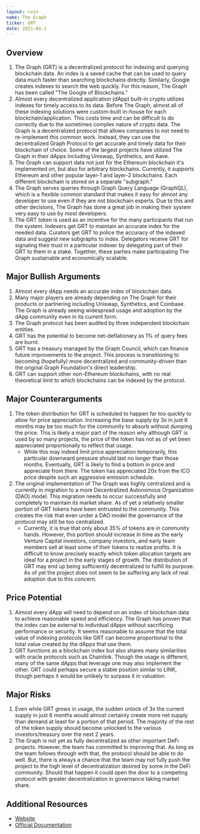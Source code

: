 ```yaml
---
layout: coin
name: The Graph
ticker: GRT
date: 2021-04-1
---
```


## Overview

1. The Graph (GRT) is a decentralized protocol for indexing and querying blockchain data. An index is a saved cache that can be used to query data much faster than searching blockchains directly. Similarly, Google creates indexes to search the web quickly. For this reason, The Graph has been called "The Google of Blockchains."
1. Almost every decentralized application (dApp) built-in crypto utilizes indexes for timely access to its data. Before The Graph, almost all of these indexing solutions were custom-built in-house for each blockchain/application. This costs time and can be difficult to do correctly due to the sometimes complex nature of crypto data. The Graph is a decentralized protocol that allows companies to not need to re-implement this common work. Instead, they can use the decentralized Graph Protocol to get accurate and timely data for their blockchain of choice. Some of the largest projects have utilized The Graph in their dApps including Uniswap, Synthetics, and Aave.
1. The Graph can support data not just for the Ethereum blockchain it's implemented on, but also for arbitrary blockchains. Currently, it supports Ethereum and other popular layer-1 and layer-2 blockchains. Each different blockchain is stored on a separate "subgraph."
1. The Graph serves queries through Graph Query Language (GraphQL), which is a flexible common standard that makes it easy for almost any developer to use even if they are not blockchain experts. Due to this and other decisions, The Graph has done a great job in making their system very easy to use by most developers.
1. The GRT token is used as an incentive for the many participants that run the system. Indexers get GRT to maintain an accurate index for the needed data. Curators get GRT to police the accuracy of the indexed data and suggest new subgraphs to index. Delegators receive GRT for signaling their trust in a particular indexer by delegating part of their GRT to them in a stake. Together, these parties make participating The Graph sustainable and economically scalable.

## Major Bullish Arguments

1. Almost every dApp needs an accurate index of blockchain data.
1. Many major players are already depending on The Graph for their products or partnering including Uniswap, Synthetics, and Coinbase. The Graph is already seeing widespread usage and adoption by the dApp community even in its current form.
1. The Graph protocol has been audited by three independent blockchain entities.
1. GRT has the potential to become net-deflationary as 1% of query fees are burnt.
1. GRT has a treasury managed by the Graph Council, which can finance future improvements to the project. This process is transitioning to becoming (hopefully) more decentralized and community-driven than the original Graph Foundation's direct leadership.
1. GRT can support other non-Ethereum blockchains, with no real theoretical limit to which blockchains can be indexed by the protocol.

## Major Counterarguments

1. The token distribution for GRT is scheduled to happen far too quickly to allow for price appreciation. Increasing the base supply by 3x in just 6 months may be too much for the community to absorb without dumping the price. This is likely a major part of the reason why although GRT is used by so many projects, the price of the token has not as of yet been appreciated proportionally to reflect that usage.
   - While this may indeed limit price appreciation temporarily, this particular downward pressure should last no longer than those months. Eventually, GRT is likely to find a bottom in price and appreciate from there. The token has appreciated 20x from the ICO price despite such an aggressive emission schedule.
1. The original implementation of The Graph was highly centralized and is currently in migration to a more Decentralized Autonomous Organization (DAO) model. This migration needs to occur successfully and completely to maintain its market share. As of yet a relatively smaller portion of GRT tokens have been entrusted to the community. This creates the risk that even under a DAO model the governance of the protocol may still be too centralized.
   - Currently, it is true that only about 35% of tokens are in community hands. However, this portion should increase in time as the early Venture Capital investors, company investors, and early team members sell at least some of their tokens to realize profits. It is difficult to know precisely exactly which token allocation targets are ideal for a project in the early stages of growth. The distribution of GRT may end up being sufficiently decentralized to fulfill its purpose. As of yet the project does not seem to be suffering any lack of real adoption due to this concern.

## Price Potential

1. Almost every dApp will need to depend on an index of blockchain data to achieve reasonable speed and efficiency. The Graph has proven that the index can be external to individual dApps without sacrificing performance or security. It seems reasonable to assume that the total value of indexing protocols like GRT can become proportional to the total value created by the dApps that use them.
1. GRT functions as a blockchain index but also shares many similarities with oracle protocols such as Chainlink. Though the usage is different, many of the same dApps that leverage one may also implement the other. GRT could perhaps secure a stable position similar to LINK, though perhaps it would be unlikely to surpass it in valuation.

## Major Risks

1. Even while GRT grows in usage, the sudden unlock of 3x the current supply in just 6 months would almost certainly create more net supply than demand at least for a portion of that period. The majority of the rest of the token supply should become unlocked to the various investors/treasury over the next 2 years.
1. The Graph is not yet as fully decentralized as other important DeFi projects. However, the team has committed to improving that. As long as the team follows through with that, the protocol should be able to do well. But, there is always a chance that the team may not fully push the project to the high level of decentralization desired by some in the DeFi community. Should that happen it could open the door to a competing protocol with greater decentralization in governance taking market share.

## Additional Resources

- [Website](https://thegraph.com/)
- [Official Documentation](https://thegraph.com/docs/introduction#what-the-graph-is)
